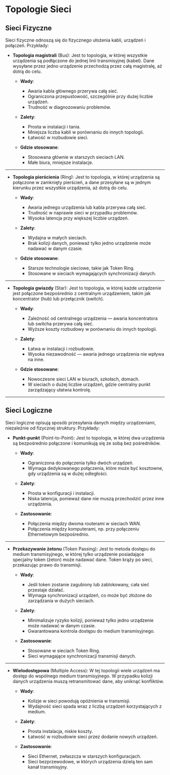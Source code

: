# Topologie Sieci

## Sieci Fizyczne
Sieci fizyczne odnoszą się do fizycznego ułożenia kabli, urządzeń i połączeń. Przykłady:

- **Topologia magistrali** (Bus): Jest to topologia, w której wszystkie urządzenia są podłączone do jednej linii transmisyjnej (kabel). Dane wysyłane przez jedno urządzenie przechodzą przez całą magistralę, aż dotrą do celu.

  - **Wady**:
    - Awaria kabla głównego przerywa całą sieć.
    - Ograniczona przepustowość, szczególnie przy dużej liczbie urządzeń.
    - Trudność w diagnozowaniu problemów.

  - **Zalety**:
    - Prosta w instalacji i tania.
    - Mniejsza liczba kabli w porównaniu do innych topologii.
    - Łatwość w rozbudowie sieci.

  - **Gdzie stosowane**:
    - Stosowana głównie w starszych sieciach LAN.
    - Małe biura, mniejsze instalacje.

---

- **Topologia pierścienia** (Ring): Jest to topologia, w której urządzenia są połączone w zamknięty pierścień, a dane przesyłane są w jednym kierunku przez wszystkie urządzenia, aż dotrą do celu.

  - **Wady**:
    - Awaria jednego urządzenia lub kabla przerywa całą sieć.
    - Trudność w naprawie sieci w przypadku problemów.
    - Wysoka latencja przy większej liczbie urządzeń.

  - **Zalety**:
    - Wydajna w małych sieciach.
    - Brak kolizji danych, ponieważ tylko jedno urządzenie może nadawać w danym czasie.

  - **Gdzie stosowane**:
    - Starsze technologie sieciowe, takie jak Token Ring.
    - Stosowane w sieciach wymagających synchronizacji danych.

---

- **Topologia gwiazdy** (Star): Jest to topologia, w której każde urządzenie jest połączone bezpośrednio z centralnym urządzeniem, takim jak koncentrator (hub) lub przełącznik (switch).

  - **Wady**:
    - Zależność od centralnego urządzenia — awaria koncentratora lub switcha przerywa całą sieć.
    - Wyższe koszty rozbudowy w porównaniu do innych topologii.

  - **Zalety**:
    - Łatwa w instalacji i rozbudowie.
    - Wysoka niezawodność — awaria jednego urządzenia nie wpływa na inne.

  - **Gdzie stosowane**:
    - Nowoczesne sieci LAN w biurach, szkołach, domach.
    - W sieciach o dużej liczbie urządzeń, gdzie centralny punkt zarządzający ułatwia kontrolę.

---

## Sieci Logiczne
Sieci logiczne opisują sposób przesyłania danych między urządzeniami, niezależnie od fizycznej struktury. Przykłady:

- **Punkt-punkt** (Point-to-Point): Jest to topologia, w której dwa urządzenia są bezpośrednio połączone i komunikują się ze sobą bez pośredników.

  - **Wady**:
    - Ograniczona do połączenia tylko dwóch urządzeń.
    - Wymaga dedykowanego połączenia, które może być kosztowne, gdy urządzenia są w dużej odległości.

  - **Zalety**:
    - Prosta w konfiguracji i instalacji.
    - Niska latencja, ponieważ dane nie muszą przechodzić przez inne urządzenia.

  - **Zastosowanie**:
    - Połączenia między dwoma routerami w sieciach WAN.
    - Połączenia między komputerami, np. przy połączeniu Ethernetowym bezpośrednio.

---

- **Przekazywanie żetonu** (Token Passing): Jest to metoda dostępu do medium transmisyjnego, w której tylko urządzenie posiadające specjalny token (żeton) może nadawać dane. Token krąży po sieci, przekazując prawo do transmisji.

  - **Wady**:
    - Jeśli token zostanie zagubiony lub zablokowany, cała sieć przestaje działać.
    - Wymaga synchronizacji urządzeń, co może być złożone do zarządzania w dużych sieciach.

  - **Zalety**:
    - Minimalizuje ryzyko kolizji, ponieważ tylko jedno urządzenie może nadawać w danym czasie.
    - Gwarantowana kontrola dostępu do medium transmisyjnego.

  - **Zastosowanie**:
    - Stosowane w sieciach Token Ring.
    - Sieci wymagające synchronizacji transmisji danych.

---

- **Wielodostępowa** (Multiple Access): W tej topologii wiele urządzeń ma dostęp do wspólnego medium transmisyjnego. W przypadku kolizji danych urządzenia muszą retransmitować dane, aby uniknąć konfliktów.

  - **Wady**:
    - Kolizje w sieci powodują opóźnienia w transmisji.
    - Wydajność sieci spada wraz z liczbą urządzeń korzystających z medium.

  - **Zalety**:
    - Prosta instalacja, niskie koszty.
    - Łatwość w rozbudowie sieci przez dodanie nowych urządzeń.

  - **Zastosowanie**:
    - Sieci Ethernet, zwłaszcza w starszych konfiguracjach.
    - Sieci bezprzewodowe, w których urządzenia dzielą ten sam kanał transmisyjny.

